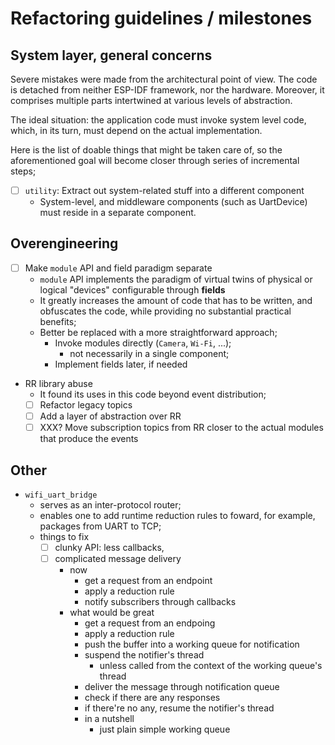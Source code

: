 # Refactoring guidelines / milestones

## System layer, general concerns

Severe mistakes were made from the architectural point of view. The code is
detached from neither ESP-IDF framework, nor the hardware. Moreover, it
comprises multiple parts intertwined at various levels of abstraction.

The ideal situation: the application code must invoke system level code, which,
in its turn, must depend on the actual implementation.

Here is the list of doable things that might be taken care of, so the
aforementioned goal will become closer through series of incremental steps;

- [ ] `utility`: Extract out system-related stuff into a different component
	- System-level, and middleware components (such as UartDevice) must reside in a separate component.

## Overengineering

- [ ] Make `module` API and field paradigm separate
	- `module` API implements the paradigm of virtual twins of physical or logical "devices" configurable through **fields**
	- It greatly increases the amount of code that has to be written, and obfuscates the code, while providing no substantial practical benefits;
	- Better be replaced with a more straightforward approach;
		- Invoke modules directly (`Camera`, `Wi-Fi`, ...);
			- not necessarily in a single component;
		- Implement fields later, if needed
- RR library abuse
	- It found its uses in this code beyond event distribution;
	- [ ] Refactor legacy topics
	- [ ] Add a layer of abstraction over RR
	- [ ] XXX? Move subscription topics from RR closer to the actual modules that produce the events

## Other

- `wifi_uart_bridge`
	- serves as an inter-protocol router;
	- enables one to add runtime reduction rules to foward, for example, packages from UART to TCP;
	- things to fix
		- [ ] clunky API: less callbacks,
		- [ ] complicated message delivery
			- now
				- get a request from an endpoint
				- apply a reduction rule
				- notify subscribers through callbacks
			- what would be great
				- get a request from an endpoing
				- apply a reduction rule
				- push the buffer into a working queue for notification
				- suspend the notifier's thread
					- unless called from the context of the working queue's thread
				- deliver the message through notification queue
				- check if there are any responses
				- if there're no any, resume the notifier's thread
				- in a nutshell
					- just plain simple working queue
